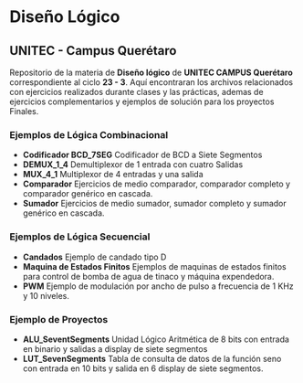 #                 Diseño Lógico
##          UNITEC - Campus Querétaro

Repositorio de la materia de **Diseño lógico** de **UNITEC CAMPUS Querétaro** correspondiente al ciclo **23 - 3**. 
Aquí encontraran los archivos relacionados con ejercicios realizados durante clases y las prácticas,
ademas de ejercicios complementarios y ejemplos de solución para los proyectos Finales.

### Ejemplos de Lógica Combinacional
 - **Codificador BCD_7SEG** Codificador de BCD a Siete Segmentos
 - **DEMUX_1_4** Demultiplexor de 1 entrada con cuatro Salidas
 - **MUX_4_1** Multiplexor de 4 entradas y una salida
 - **Comparador** Ejercicios de medio comparador, comparador completo y comparador genérico en cascada.
 - **Sumador** Ejercicios de medio sumador, sumador completo y sumador genérico en cascada.
 
### Ejemplos de Lógica Secuencial
 - **Candados** Ejemplo de candado tipo D
 - **Maquina de Estados Finitos** Ejemplos de maquinas de estados finitos para control de bomba de agua de tinaco y máquina expendedora.
 - **PWM** Ejemplo de modulación por ancho de pulso a frecuencia de 1 KHz y 10 niveles.

### Ejemplo de Proyectos
 - **ALU_SeventSegments** Unidad Lógico Aritmética de 8 bits con entrada en binario y salidas a display de siete segmentos
 - **LUT_SevenSegments** Tabla de consulta de datos de la función seno con entrada en 10 bits y salida en 6 display de siete segmentos.

